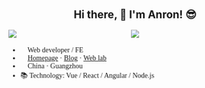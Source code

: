 <!-- reference: https://github.com/anuraghazra/github-readme-stats -->

<h2 align="center">Hi there, 👋 I'm Anron! 😎</h2>

<p>
  <img style="min-width: 240px;" src="https://github-readme-stats.vercel.app/api/top-langs/?username=anran758&text_color=586069&layout=compact&hide_border=true&bg_color=fff&title_color=0366d6&count_private=true&include_all_commits=true&hide=html&langs_count=7" />
  <img style="min-width: 240px;" src="https://github-readme-stats.vercel.app/api?username=anran758&count_private=true&show_icons=true&icon_color=222&title_color=0366d6&text_color=586069&bg_color=fff&hide=issues&hide_border=true&include_all_commits=true" />
</p>

<section style="font-family: consolar;">

- 🎉 Web developer / FE
- 🔖 [Homepage](https://anran758.github.io/) · [Blog](https://anran758.github.io/blog/) · [Web lab](https://anran758.github.io/front-end-lab/)
- 📌 China · Guangzhou
- 📚 Technology: Vue / React / Angular / Node.js

</section>
